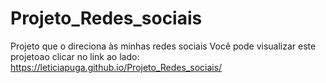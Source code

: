 # Projeto_Redes_sociais
 Projeto que o direciona às minhas redes sociais
 Você pode visualizar este projetoao clicar no link ao lado: <a href="https://leticiapuga.github.io/Projeto_Redes_sociais/" target="_blank">https://leticiapuga.github.io/Projeto_Redes_sociais/</a>
